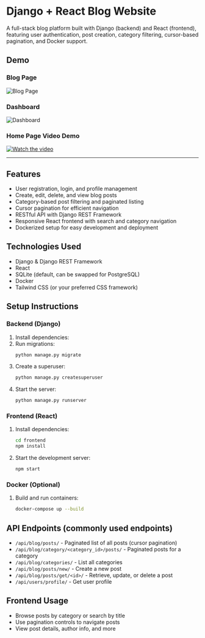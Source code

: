 # Django + React Blog Website

A full-stack blog platform built with Django (backend) and React (frontend), featuring user authentication, post creation, category filtering, cursor-based pagination, and Docker support.

## Demo

### Blog Page

![Blog Page](demo/blog.png)

### Dashboard

![Dashboard](demo/dashboard.png)

### Home Page Video Demo

[![Watch the video](demo/home.png)](demo/home.webm)

---

## Features

- User registration, login, and profile management
- Create, edit, delete, and view blog posts
- Category-based post filtering and paginated listing
- Cursor pagination for efficient navigation
- RESTful API with Django REST Framework
- Responsive React frontend with search and category navigation
- Dockerized setup for easy development and deployment

## Technologies Used

- Django & Django REST Framework
- React
- SQLite (default, can be swapped for PostgreSQL)
- Docker
- Tailwind CSS (or your preferred CSS framework)

## Setup Instructions

### Backend (Django)

1. Install dependencies:
2. Run migrations:
   ```bash
   python manage.py migrate
   ```
3. Create a superuser:
   ```bash
   python manage.py createsuperuser
   ```
4. Start the server:
   ```bash
   python manage.py runserver
   ```

### Frontend (React)

1. Install dependencies:
   ```bash
   cd frontend
   npm install
   ```
2. Start the development server:
   ```bash
   npm start
   ```

### Docker (Optional)

1. Build and run containers:
   ```bash
   docker-compose up --build
   ```

## API Endpoints (commonly used endpoints)

- `/api/blog/posts/` - Paginated list of all posts (cursor pagination)
- `/api/blog/category/<category_id>/posts/` - Paginated posts for a category
- `/api/blog/categories/` - List all categories
- `/api/blog/posts/new/` - Create a new post
- `/api/blog/posts/get/<id>/` - Retrieve, update, or delete a post
- `/api/users/profile/` - Get user profile

## Frontend Usage

- Browse posts by category or search by title
- Use pagination controls to navigate posts
- View post details, author info, and more
